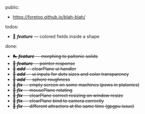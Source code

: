 public:
- https://foretoo.github.io/blah-blah/

todos:

- 🧃 ***feature*** — colored fields inside a shape

done:

- ~~🛼 ***feature*** — morphing to paltonic solids~~
- ~~💨 ***feature*** — pointer response~~
- ~~👻 ***add*** — clearPlane ui handler~~
- ~~🤌 ***add*** — ui inputs for dots sizes and color transparency~~
- ~~🍚 ***add*** — sphere roughness~~
- ~~🦀 ***fix*** — empty screen on some machines (pows in platonics)~~
- ~~🦀 ***fix*** — mousePlane rotating~~
- ~~🦀 ***fix*** — clearPlane correct resizing on window resize~~
- ~~🦀 ***fix*** — clearPlane bind to camera correctly~~
- ~~🦀 ***fix*** — different attractors at the same time (gpgpu issue)~~